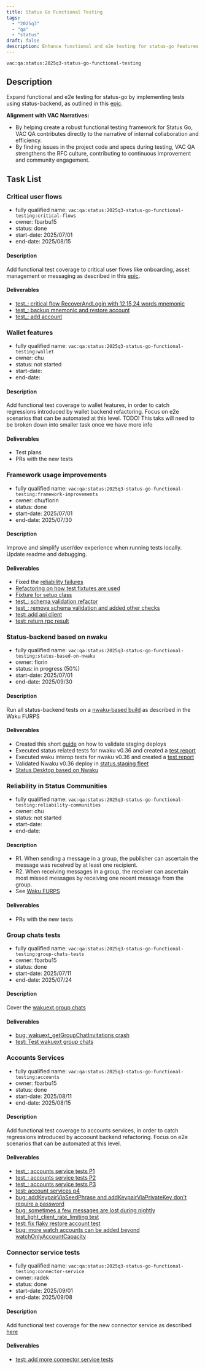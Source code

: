 ```yaml
---
title: Status Go Functional Testing
tags:
  - "2025q3"
  - "qa"
  - "status"  
draft: false  
description: Enhance functional and e2e testing for status-go features by implementing tests using status-backend.
---
```


`vac:qa:status:2025q3-status-go-functional-testing`

## Description
Expand functional and e2e testing for status-go by implementing tests using status-backend,
as outlined in this [epic](https://github.com/status-im/status-go/issues/6064). 

**Alignment with VAC Narratives:**
* By helping create a robust functional testing framework for Status Go,
  VAC QA contributes directly to the narrative of internal collaboration and efficiency.
* By finding issues in the project code and specs during testing,
  VAC QA strengthens the RFC culture, contributing to continuous improvement and community engagement.

## Task List

### Critical user flows

* fully qualified name: `vac:qa:status:2025q3-status-go-functional-testing:critical-flows`
* owner: fbarbu15
* status: done
* start-date: 2025/07/01
* end-date: 2025/08/15

#### Description
Add functional test coverage to critical user flows like onboarding, 
asset management or messaging as described in this [epic](https://github.com/status-im/status-go/issues/6064). 

#### Deliverables
* [test_: critical flow RecoverAndLogin with 12,15,24 words mnemonic](https://github.com/status-im/status-go/pull/6688)
* [test_: backup mnemonic and restore account](https://github.com/status-im/status-go/pull/6789)
* [test_: add account](https://github.com/status-im/status-go/pull/6795)

### Wallet features

* fully qualified name: `vac:qa:status:2025q3-status-go-functional-testing:wallet`
* owner: chu
* status: not started
* start-date: 
* end-date: 

#### Description
Add functional test coverage to wallet features,
in order to catch regressions introduced by wallet backend refactoring.
Focus on e2e scenarios that can be automated at this level.
TODO! This taks will need to be broken down into smaller task once we have more info

#### Deliverables
* Test plans
* PRs with the new tests


### Framework usage improvements

* fully qualified name: `vac:qa:status:2025q3-status-go-functional-testing:framework-improvements`
* owner: chu/florin
* status: done
* start-date: 2025/07/01
* end-date: 2025/07/30

#### Description
Improve and simplify user/dev experience when running tests locally.
Update readme and debugging.

#### Deliverables
- Fixed the [reliability failures](https://github.com/status-im/status-go/pull/6736)
- [Refactoring on how test fixtures are used](https://github.com/status-im/status-go/pull/6725)
- [Fixture for setup class](https://github.com/status-im/status-go/pull/6767)
- [test_: schema validation refactor](https://github.com/status-im/status-go/pull/6806)
- [test_: remove schema validation and added other checks](https://github.com/status-im/status-go/pull/6827)
- [test: add api client](https://github.com/status-im/status-go/pull/6888)
- [test: return rpc result](https://github.com/status-im/status-go/pull/6907)

### Status-backend based on nwaku

* fully qualified name: `vac:qa:status:2025q3-status-go-functional-testing:status-based-on-nwaku`
* owner: florin
* status: in progress (50%)
* start-date: 2025/07/01
* end-date: 2025/09/30

#### Description
Run all status-backend tests on a 
[nwaku-based build](https://github.com/waku-org/pm/blob/2025H2/draft-roadmap/integrate_nwaku_in_status_desktop_relay_mode_only.md?plain=1#L7)
as described in the Waku FURPS

#### Deliverables
- Created this short [guide](https://www.notion.so/status-staging-testing-guide-2248f96fb65c80efb5eafe029d964343) on how to validate staging deploys
- Executed status related tests for nwaku v0.36 and created a [test report](https://www.notion.so/Nwaku-v0-36-in-status-staging-2248f96fb65c8023b38cd4901646a105)
- Executed waku interop tests for nwaku v0.36 and created a [test report](https://www.notion.so/Waku-regression-testing-v0-36-2268f96fb65c8073bd6bce16733d09cb)
- Validated Nwaku v0.36 deploy in [status.staging fleet](https://www.notion.so/Nwaku-v0-36-in-status-staging-2488f96fb65c80a7b273d96e524a1a1b)
- [Status Desktop based on Nwaku](https://www.notion.so/Status-Desktop-based-on-Nwaku-2538f96fb65c80268514c9687a03bc10)

### Reliability in Status Communities

* fully qualified name: `vac:qa:status:2025q3-status-go-functional-testing:reliability-communities`
* owner: chu
* status: not started
* start-date: 
* end-date: 

#### Description
- R1. When sending a message in a group, the publisher can ascertain the message was received by at least one recipient.
- R2. When receiving messages in a group, the receiver can ascertain most missed messages by receiving one recent message from the group.
- See [Waku FURPS](https://github.com/waku-org/pm/blob/2025H2/draft-roadmap/introduce_e2e_reliability_in_status.md?plain=1#L40)

#### Deliverables
* PRs with the new tests


### Group chats tests

* fully qualified name: `vac:qa:status:2025q3-status-go-functional-testing:group-chats-tests`
* owner: fbarbu15
* status: done
* start-date: 2025/07/11
* end-date: 2025/07/24

#### Description
Cover the [wakuext group chats](https://github.com/status-im/status-go/issues/6071)

#### Deliverables
- [bug: wakuext_getGroupChatInvitations crash](https://github.com/status-im/status-go/issues/6752)
- [test: Test wakuext group chats](https://github.com/status-im/status-go/pull/6746)

### Accounts Services

* fully qualified name: `vac:qa:status:2025q3-status-go-functional-testing:accounts`
* owner: fbarbu15
* status: done
* start-date: 2025/08/11  
* end-date: 2025/08/15

#### Description
Add functional test coverage to accounts services,
in order to catch regressions introduced by accoount backend refactoring.
Focus on e2e scenarios that can be automated at this level.

#### Deliverables
- [test_: accounts service tests P1](https://github.com/status-im/status-go/pull/6814)
- [test_: accounts service tests P2](https://github.com/status-im/status-go/pull/6850)
- [test_: accounts service tests P3](https://github.com/status-im/status-go/pull/6859)
- [test: account services p4](https://github.com/status-im/status-go/pull/6921)
- [bug: addKeypairViaSeedPhrase and addKeypairViaPrivateKey don't require a password](https://github.com/status-im/status-go/issues/6849)
- [bug: sometimes a few messages are lost during nightly test_light_client_rate_limiting test](https://github.com/status-im/status-go/issues/6857)
- [test: fix flaky restore account test](https://github.com/status-im/status-go/pull/6895)
- [bug: more watch accounts can be added beyond watchOnlyAccountCapacity](https://github.com/status-im/status-go/issues/6922)

### Connector service tests

* fully qualified name: `vac:qa:status:2025q3-status-go-functional-testing:connector-service`
* owner: radek
* status: done
* start-date: 2025/09/01
* end-date: 2025/09/08

#### Description
Add functional test coverage for the new connector service as described [here](https://github.com/status-im/status-go/issues/6889)

#### Deliverables
- [test: add more connector service tests](https://github.com/status-im/status-go/pull/6896)

